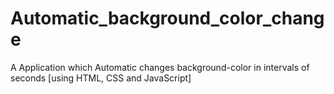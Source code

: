 # Automatic_background_color_change
A Application which Automatic changes background-color in intervals of seconds [using HTML, CSS and JavaScript]
